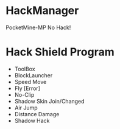 # HackManager
PocketMine-MP No Hack!

# Hack Shield Program

* ToolBox
* BlockLauncher
* Speed Move
* Fly [Error]
* No-Clip
* Shadow Skin Join/Changed
* Air Jump
* Distance Damage
* Shadow Hack
